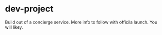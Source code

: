 dev-project
===========

Build out of a concierge service. More info to follow with officila launch. You will likey.

